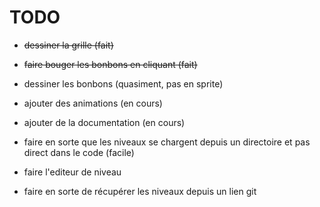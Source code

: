 # TODO

- ~~dessiner la grille (fait)~~
- ~~faire bouger les bonbons en cliquant (fait)~~

- dessiner les bonbons (quasiment, pas en sprite) 
- ajouter des animations (en cours) 
- ajouter de la documentation (en cours) 
- faire en sorte que les niveaux se chargent depuis un directoire et pas direct dans le code (facile)
- faire l'editeur de niveau
- faire en sorte de récupérer les niveaux depuis un lien git
